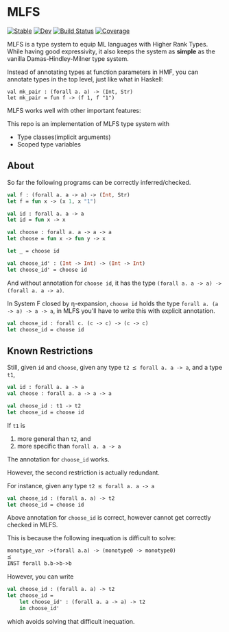 # MLFS

[![Stable](https://img.shields.io/badge/docs-stable-blue.svg)](https://thautwarm.github.io/MLFS.jl/stable)
[![Dev](https://img.shields.io/badge/docs-dev-blue.svg)](https://thautwarm.github.io/MLFS.jl/dev)
[![Build Status](https://travis-ci.com/thautwarm/MLFS.jl.svg?branch=master)](https://travis-ci.com/thautwarm/MLFS.jl)
[![Coverage](https://codecov.io/gh/thautwarm/MLFS.jl/branch/master/graph/badge.svg)](https://codecov.io/gh/thautwarm/MLFS.jl)

MLFS is a type system to equip ML languages with Higher Rank Types. While having good expressivity, it also keeps the system as **simple** as the vanilla Damas-Hindley-Milner type system.

Instead of annotating types at function parameters in HMF, you can annotate types in the top level, just like what in Haskell:
```
val mk_pair : (forall a. a) -> (Int, Str)
let mk_pair = fun f -> (f 1, f "1")
```

MLFS works well with other important features:

This repo is an implementation of MLFS type system with

- Type classes(implicit arguments)
- Scoped type variables


## About

So far the following programs can be correctly inferred/checked.

```ocaml
val f : (forall a. a -> a) -> (Int, Str)
let f = fun x -> (x 1, x "1")

val id : forall a. a -> a
let id = fun x -> x

val choose : forall a. a -> a -> a
let choose = fun x -> fun y -> x

let _ = choose id

val choose_id' : (Int -> Int) -> (Int -> Int)
let choose_id' = choose id
```

And without annotation for `choose id`, it has the type `(forall a. a -> a) -> (forall a. a -> a)`.

In System F closed by η-expansion, `choose id` holds the type `forall a. (a -> a) -> a -> a`,
in MLFS you'll have to write this with explicit annotation.

```ocaml
val choose_id : forall c. (c -> c) -> (c -> c)
let choose_id = choose id
```


## Known Restrictions

Still, given `id` and `choose`, 
given any type `t2 ⪯ forall a. a -> a`,
and a type `t1`,

```ocaml 
val id : forall a. a -> a
val choose : forall a. a -> a -> a

val choose_id : t1 -> t2
let choose_id = choose id
```

If `t1` is 
1. more general than `t2`, and
2. more specific than `forall a. a -> a`

The annotation for `choose_id` works.

However, the second restriction is actually redundant.

For instance, given any type `t2 ⪯ forall a. a -> a`

```ocaml
val choose_id : (forall a. a) -> t2
let choose_id = choose id
```

Above annotation for `choose_id` is correct, however cannot get correctly checked in MLFS.

This is because the following inequation is difficult to solve:

```ocaml
monotype_var ->(forall a.a) -> (monotype0 -> monotype0) 
⪯
INST forall b.b->b->b
```

However, you can write 

```ocaml
val choose_id : (forall a. a) -> t2
let choose_id =
    let choose_id' : (forall a. a -> a) -> t2
    in choose_id'
```

which avoids solving that difficult inequation.
